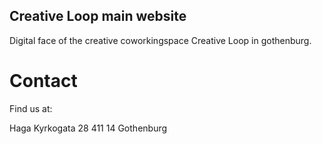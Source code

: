 ## Creative Loop main website

Digital face of the creative coworkingspace Creative Loop in gothenburg.

# Contact
Find us at:

Haga Kyrkogata 28
411 14 Gothenburg
